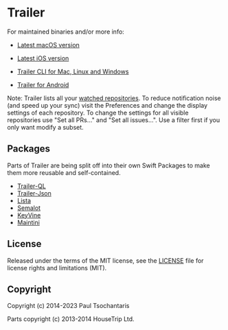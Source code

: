 Trailer
=======

For maintained binaries and/or more info:

- [Latest macOS version](http://ptsochantaris.github.io/trailer/)

- [Latest iOS version](https://itunes.apple.com/app/id806104975?mt=8)

- [Trailer CLI for Mac, Linux and Windows](https://github.com/ptsochantaris/trailer-cli)

- [Trailer for Android](https://github.com/amencarini/droidtrailer)

Note: Trailer lists all your [watched repositories](http://github.com/watching). To reduce notification noise (and speed up your sync) visit the Preferences and change the display settings of each repository. To change the settings for all visible repositories use "Set all PRs…" and "Set all issues…". Use a filter first if you only want modify a subset.

## Packages
Parts of Trailer are being split off into their own Swift Packages to make them more reusable and self-contained.
- [Trailer-QL](https://github.com/ptsochantaris/trailer-ql)
- [Trailer-Json](https://github.com/ptsochantaris/trailer-json)
- [Lista](https://github.com/ptsochantaris/lista)
- [Semalot](https://github.com/ptsochantaris/semalot)
- [KeyVine](https://github.com/ptsochantaris/key-vine)
- [Maintini](https://github.com/ptsochantaris/maintini)

## License

Released under the terms of the MIT license, see the [LICENSE](LICENSE.txt) file for license rights and limitations (MIT).

## Copyright

Copyright (c) 2014-2023 Paul Tsochantaris

Parts copyright (c) 2013-2014 HouseTrip Ltd.
